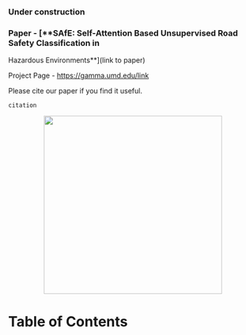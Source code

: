### Under construction

### Paper - [**SAfE: Self-Attention Based Unsupervised Road Safety Classification in
Hazardous Environments**](link to paper)

Project Page - https://gamma.umd.edu/link

Please cite our paper if you find it useful.

```
citation
```

<p align="center">
<img src="figures/cover.png" width="360">
</p>

Table of Contents
=================
